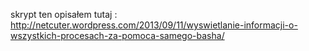 skrypt ten opisałem tutaj :
http://netcuter.wordpress.com/2013/09/11/wyswietlanie-informacji-o-wszystkich-procesach-za-pomoca-samego-basha/
